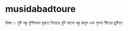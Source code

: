 # musidabadtoure
বিষয় :- দুটি বন্ধু মুর্শিদাবাদ ঘুরতে গিয়েছে  দুটি ভালো বন্ধু রাহুল এবং সুমনা শীতের ছুটিতে
